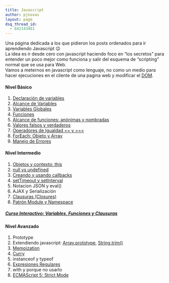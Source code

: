 ```yaml
---
title: Javascript
author: pjnovas
layout: page
dsq_thread_id:
  - 642143461
---
```

Una página dedicada a los que pidieron los posts ordenados para ir aprendiendo Javascript 😉  
La idea es ir desde cero con javascript haciendo foco en “los secretos” para entender un poco mejor como funciona y salir del esquema de “scripting” normal que se usa para Web.  
Vamos a meternos en javascript como lenguaje, no como un medio para hacer ejecuciones en el cliente de una pagina web y modificar el [DOM][1].

#### Nivel Básico

  1. [Declaración de variables][2]
  2. [Alcance de Variables][3]
  3. [Variables Globales][4]
  4. [Funciones][5]
  5. [Alcance de funciones: anónimas y nombradas][6]
  6. [Valores falsos y verdaderos][7]
  7. [Operadores de Igualdad == y ===][8]
  8. [ForEach: Objeto y Array][9]
  9. [Manejo de Errores][10]

#### Nivel Intermedio

  1. [Objetos y contexto: this][11]
  2. [null vs undefined][12]
  3. [Creando y usando callbacks][13]
  4. [setTimeout y setInterval][14]
  5. Notacion JSON y eval()
  6. AJAX y Serialización
  7. [Clausuras (Closures)][15]
  8. [Patrón Module y Namespace][16]

##### [Curso Interactivo: Variables, Funciones y Clausuras][17]

#### Nivel Avanzado

  1. Prototype
  2. Extendiendo javascript: [Array.prototype][18], [String.trim()][19]
  3. [Memoization][20]
  4. [Curry][21]
  5. instanceof y typeof
  6. [Expresiones Regulares][22]
  7. with y porque no usarlo
  8. [ECMAScript 5: Strict Mode][23]

 [1]: http://fernetjs.com/2011/10/introduccion/ "Que es el DOM?"
 [2]: http://fernetjs.com/2011/10/declaracion-de-variables-y-booleanos/ "Declaración de Variables y Booleanos"
 [3]: http://fernetjs.com/2011/10/alcance-de-variables-var-scope/ "Alcance de Variables (var scope)"
 [4]: http://fernetjs.com/2011/11/variables-globales/ "Variables Globales"
 [5]: http://fernetjs.com/2011/11/funciones-argumentos-y-parametros/ "Funciones: Argumentos y Parámetros"
 [6]: http://fernetjs.com/2011/10/alcance-de-variables-parte-2-funciones/ "Alcance de Variables – Parte 2: funciones"
 [7]: http://fernetjs.com/2012/04/valores-falsos-y-verdaderos/ "Valores falsos y verdaderos: || y &&"
 [8]: http://fernetjs.com/2011/11/operadores-de-igualdad-y/ "Operadores de igualdad ( == y === )"
 [9]: http://fernetjs.com/2011/10/usando-for-each-con-arrays/ "Usando for each con Arrays"
 [10]: http://fernetjs.com/2012/12/manejando-errores/ "Manejando Errores"
 [11]: http://fernetjs.com/2012/01/patrones-de-invocacion-de-funciones-this/ "Patrones de Invocación de Funciones: this"
 [12]: http://fernetjs.com/2011/12/null-vs-undefined/ "null vs. undefined"
 [13]: http://fernetjs.com/2011/12/creando-y-utilizando-callbacks/ "Creando y utilizando callbacks"
 [14]: http://fernetjs.com/2011/11/ejecuciones-asincronicas-de-funciones/ "Ejecuciones Asincrónicas de funciones"
 [15]: http://fernetjs.com/2011/11/clausuras-closures/ "Clausuras (Closures)"
 [16]: http://fernetjs.com/2012/05/patrones-module-y-namespace/ "Patrones: Module y Namespace"
 [17]: http://nathansjslessons.appspot.com/lesson?id=1000&lang=es "Que es Clausura?"
 [18]: http://fernetjs.com/2011/11/%c2%bfcomo-funciona-array-prototype/ "¿Cómo funciona Array.prototype?"
 [19]: http://fernetjs.com/2012/01/extendiendo-javascript-string-trim/ "Extendiendo javascript: String.trim()"
 [20]: http://fernetjs.com/2011/11/memoization-una-primer-mirada/ "Memoization. Una primer mirada"
 [21]: http://fernetjs.com/2013/03/curry/ "Curry"
 [22]: http://fernetjs.com/2013/07/introduccion-a-expresiones-regulares/ "Introducción a Expresiones Regulares"
 [23]: http://fernetjs.com/2011/12/ecmascript-5-1-strict-mode-y-json/ "ECMAScript 5.1 – Strict Mode y JSON"